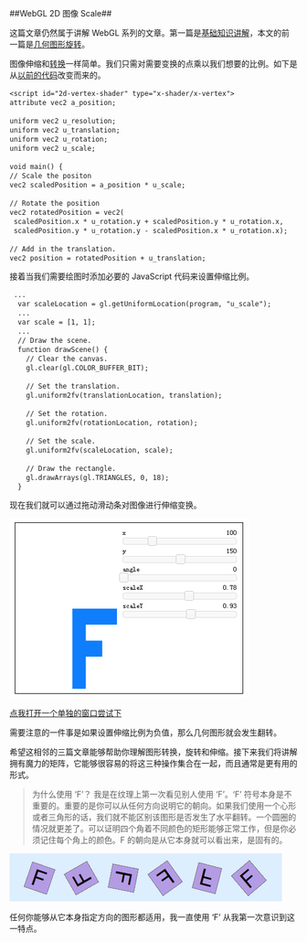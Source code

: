 ##WebGL 2D 图像 Scale##

这篇文章仍然属于讲解 WebGL 系列的文章。第一篇是[基础知识讲解](http://webglfundamentals.org/webgl/lessons/webgl-fundamentals.html)，本文的前一篇是[几何图形旋转](http://webglfundamentals.org/webgl/lessons/webgl-2d-rotation.html)。

图像伸缩和[转换](http://webglfundamentals.org/webgl/lessons/webgl-2d-translation.html)一样简单。我们只需对需要变换的点乘以我们想要的比例。如下是从[以前的代码](http://webglfundamentals.org/webgl/lessons/webgl-2d-rotation.html)改变而来的。

	<script id="2d-vertex-shader" type="x-shader/x-vertex">
	attribute vec2 a_position;
 
	uniform vec2 u_resolution;
	uniform vec2 u_translation;
	uniform vec2 u_rotation;
	uniform vec2 u_scale;
 
	void main() {
  	// Scale the positon
  	vec2 scaledPosition = a_position * u_scale;
 
  	// Rotate the position
  	vec2 rotatedPosition = vec2(
     scaledPosition.x * u_rotation.y + scaledPosition.y * u_rotation.x,
     scaledPosition.y * u_rotation.y - scaledPosition.x * u_rotation.x);
 
  	// Add in the translation.
  	vec2 position = rotatedPosition + u_translation;

接着当我们需要绘图时添加必要的 JavaScript 代码来设置伸缩比例。

```
 ...
  var scaleLocation = gl.getUniformLocation(program, "u_scale");
  ...
  var scale = [1, 1];
  ...
  // Draw the scene.
  function drawScene() {
    // Clear the canvas.
    gl.clear(gl.COLOR_BUFFER_BIT);
 
    // Set the translation.
    gl.uniform2fv(translationLocation, translation);
 
    // Set the rotation.
    gl.uniform2fv(rotationLocation, rotation);
 
    // Set the scale.
    gl.uniform2fv(scaleLocation, scale);
 
    // Draw the rectangle.
    gl.drawArrays(gl.TRIANGLES, 0, 18);
  }
```

现在我们就可以通过拖动滑动条对图像进行伸缩变换。

![geometry scale](/images/geometry_scale.png)

[点我打开一个单独的窗口尝试下](http://webglfundamentals.org/webgl/webgl-2d-geometry-scale.html)

需要注意的一件事是如果设置伸缩比例为负值，那么几何图形就会发生翻转。

希望这相邻的三篇文章能够帮助你理解图形转换，旋转和伸缩。接下来我们将讲解拥有魔力的矩阵，它能够很容易的将这三种操作集合在一起，而且通常是更有用的形式。

>为什么使用 ‘F’？
>我是在纹理上第一次看见别人使用 ‘F’。‘F’ 符号本身是不重要的。重要的是你可以从任何方向说明它的朝向。如果我们使用一个心形或者三角形的话，我们就不能区别该图形是否发生了水平翻转。一个圆圈的情况就更差了。可以证明四个角着不同颜色的矩形能够正常工作，但是你必须记住每个角上的颜色。F 的朝向是从它本身就可以看出来，是固有的。

![F orientation](/images/f-orientation.png)

任何你能够从它本身指定方向的图形都适用，我一直使用 ‘F’ 从我第一次意识到这一特点。
